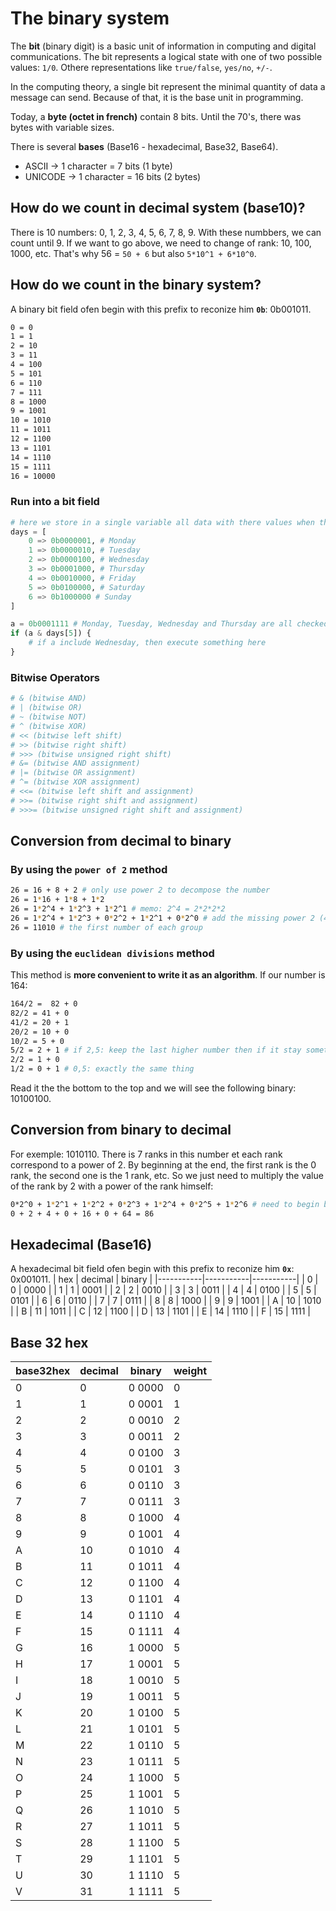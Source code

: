# The binary system

The **bit** (binary digit) is a basic unit of information in computing and digital communications. The bit represents a logical state with one of two possible values: `1/0`. Othere representations like `true/false`, `yes/no`, `+/-`.

In the computing theory, a single bit represent the minimal quantity of data a message can send. Because of that, it is the base unit in programming.

Today, a **byte (octet in french)** contain 8 bits. Until the 70's, there was bytes with variable sizes.

There is several **bases** (Base16 - hexadecimal, Base32, Base64).

- ASCII -> 1 character = 7 bits (1 byte)
- UNICODE -> 1 character = 16 bits (2 bytes)

## How do we count in decimal system (base10)?
There is 10 numbers: 0, 1, 2, 3, 4, 5, 6, 7, 8, 9. With these numbbers, we can count until 9. If we want to go above, we need to change of rank: 10, 100, 1000, etc.
That's why 56 = `50 + 6` but also `5*10^1 + 6*10^0`.

## How do we count in the binary system?
A binary bit field ofen begin with this prefix to reconize him **`0b`**: 0b001011.
```sh
0 = 0
1 = 1
2 = 10
3 = 11
4 = 100
5 = 101
6 = 110
7 = 111
8 = 1000
9 = 1001
10 = 1010
11 = 1011
12 = 1100
13 = 1101
14 = 1110
15 = 1111
16 = 10000
```

### Run into a bit field
```py
# here we store in a single variable all data with there values when they are checked
days = [
    0 => 0b0000001, # Monday
    1 => 0b0000010, # Tuesday
    2 => 0b0000100, # Wednesday
    3 => 0b0001000, # Thursday
    4 => 0b0010000, # Friday
    5 => 0b0100000, # Saturday
    6 => 0b1000000 # Sunday
]

a = 0b0001111 # Monday, Tuesday, Wednesday and Thursday are all checked
if (a & days[5]) {
    # if a include Wednesday, then execute something here
}
```

### Bitwise Operators
```sh
# & (bitwise AND)
# | (bitwise OR)
# ~ (bitwise NOT)
# ^ (bitwise XOR)
# << (bitwise left shift)
# >> (bitwise right shift)
# >>> (bitwise unsigned right shift)
# &= (bitwise AND assignment)
# |= (bitwise OR assignment)
# ^= (bitwise XOR assignment)
# <<= (bitwise left shift and assignment)
# >>= (bitwise right shift and assignment)
# >>>= (bitwise unsigned right shift and assignment)
```


## Conversion from decimal to binary

### By using the `power of 2` method
```sh
26 = 16 + 8 + 2 # only use power 2 to decompose the number
26 = 1*16 + 1*8 + 1*2
26 = 1*2^4 + 1*2^3 + 1*2^1 # memo: 2^4 = 2*2*2*2
26 = 1*2^4 + 1*2^3 + 0*2^2 + 1*2^1 + 0*2^0 # add the missing power 2 (4, 3, 2, 1, 0 here)
26 = 11010 # the first number of each group
```

### By using the `euclidean divisions` method
This method is **more convenient to write it as an algorithm**. If our number is 164:
```sh
164/2 =  82 + 0
82/2 = 41 + 0
41/2 = 20 + 1
20/2 = 10 + 0
10/2 = 5 + 0
5/2 = 2 + 1 # if 2,5: keep the last higher number then if it stay something so 1
2/2 = 1 + 0
1/2 = 0 + 1 # 0,5: exactly the same thing
```
Read it the the bottom to the top and we will see the following binary: 10100100.

## Conversion from binary to decimal

For exemple: 1010110. There is 7 ranks in this number et each rank correspond to a power of 2. By beginning at the end, the first rank is the 0 rank, the second one is the 1 rank, etc. So we just need to multiply the value of the rank by 2 with a power of the rank himself:
```sh
0*2^0 + 1*2^1 + 1*2^2 + 0*2^3 + 1*2^4 + 0*2^5 + 1*2^6 # need to begin by the last binary
0 + 2 + 4 + 0 + 16 + 0 + 64 = 86
```

## Hexadecimal (Base16)

A hexadecimal bit field ofen begin with this prefix to reconize him **`0x`**: 0x001011.
| hex       | decimal   | binary    |
|-----------|-----------|-----------|
| 0         | 0         |  0000     |
| 1         | 1         |  0001     |
| 2         | 2         |  0010     |
| 3         | 3         |  0011     |
| 4         | 4         |  0100     |
| 5         | 5         |  0101     |
| 6         | 6         |  0110     |
| 7         | 7         |  0111     |
| 8         | 8         |  1000     |
| 9         | 9         |  1001     |
| A         | 10        |  1010     |
| B         | 11        |  1011     |
| C         | 12        |  1100     |
| D         | 13        |  1101     |
| E         | 14        |  1110     |
| F         | 15        |  1111     |

## Base 32 hex

| base32hex | decimal   | binary      | weight   |
|-----------|-----------|-------------|----------|
| 0         | 0         |  0 0000     | 0        |
| 1         | 1         |  0 0001     | 1        |
| 2         | 2         |  0 0010     | 2        |
| 3         | 3         |  0 0011     | 2        |
| 4         | 4         |  0 0100     | 3        |
| 5         | 5         |  0 0101     | 3        |
| 6         | 6         |  0 0110     | 3        |
| 7         | 7         |  0 0111     | 3        |
| 8         | 8         |  0 1000     | 4        |
| 9         | 9         |  0 1001     | 4        |
| A         | 10        |  0 1010     | 4        |
| B         | 11        |  0 1011     | 4        |
| C         | 12        |  0 1100     | 4        |
| D         | 13        |  0 1101     | 4        |
| E         | 14        |  0 1110     | 4        |
| F         | 15        |  0 1111     | 4        |
| G         | 16        |  1 0000     | 5        |
| H         | 17        |  1 0001     | 5        |
| I         | 18        |  1 0010     | 5        |
| J         | 19        |  1 0011     | 5        |
| K         | 20        |  1 0100     | 5        |
| L         | 21        |  1 0101     | 5        |
| M         | 22        |  1 0110     | 5        |
| N         | 23        |  1 0111     | 5        |
| O         | 24        |  1 1000     | 5        |
| P         | 25        |  1 1001     | 5        |
| Q         | 26        |  1 1010     | 5        |
| R         | 27        |  1 1011     | 5        |
| S         | 28        |  1 1100     | 5        |
| T         | 29        |  1 1101     | 5        |
| U         | 30        |  1 1110     | 5        |
| V         | 31        |  1 1111     | 5        |
